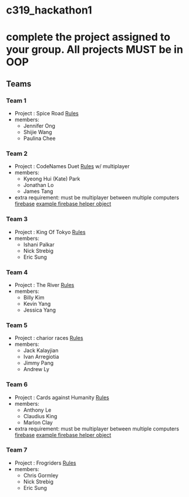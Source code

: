 # c319_hackathon1

# complete the project assigned to your group.  All projects MUST be in OOP

## Teams

### Team 1
- Project : Spice Road <a href="https://www.fgbradleys.com/rules/rules5/Century-Spice_Road_EN_Rules.pdf">Rules</a>
- members:
  - Jennifer Ong
  - Shijie Wang
  - Paulina Chee

### Team 2
- Project : CodeNames Duet <a href="https://czechgames.com/files/rules/codenames-duet-rules-en.pdf">Rules</a> w/ multiplayer
- members:
  - Kyeong Hui (Kate) Park
  - Jonathan Lo
  - James Tang
- extra requirement: must be multiplayer between multiple computers <a href="https://firebase.google.com/docs/web/setup">firebase</a> <a href="https://github.com/Learning-Fuze/genericFireBaseDB">example firebase helper object</a>
  
### Team 3
- Project : King Of Tokyo <a href="http://www.iellogames.com/downloads/KOT2-rulebook_EN.pdf">Rules</a>
- members:
  - Ishani Palkar
  - Nick Strebig
  - Eric Sung

### Team 4
- Project : The River <a href="https://www.daysofwonder.com/the-river/en/">Rules</a>
- members:
  - Billy Kim
  - Kevin Yang
  - Jessica Yang

### Team 5
- Project : charior races <a href="http://www.pegasus.de/fileadmin/_downloads/regeln/englisch/Chariot_Race_-_Das_grosse_Wagenrennen_-_Anleitung_gb.pdf">Rules</a>
- members: 
  - Jack Kalayjian
  - Ivan Arregiotia
  - Jimmy Pang
  - Andrew Ly
  
### Team 6
- Project : Cards against Humanity <a href="https://ipfs.io/ipfs/QmXoypizjW3WknFiJnKLwHCnL72vedxjQkDDP1mXWo6uco/wiki/Cards_Against_Humanity.html">Rules</a>
- members: 
  - Anthony Le
  - Claudius King
  - Marlon Clay
- extra requirement: must be multiplayer between multiple computers <a href="https://firebase.google.com/docs/web/setup">firebase</a> <a href="https://github.com/Learning-Fuze/genericFireBaseDB">example firebase helper object</a>

### Team 7
- Project : Frogriders <a href="https://www.pegasus.de/fileadmin/_downloads/regeln/englisch/Frogriders_4250231712197_gb.pdf">Rules</a>
- members: 
  - Chris Gormley
  - Nick Strebig
  - Eric Sung
